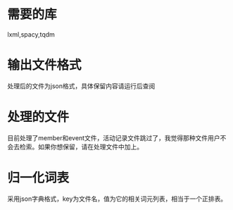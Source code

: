 # 需要的库
lxml,spacy,tqdm
# 输出文件格式
处理后的文件为json格式，具体保留内容请运行后查阅
# 处理的文件
目前处理了member和event文件，活动记录文件跳过了，我觉得那种文件用户不会去检索。如果你想保留，请在处理文件中加上。
# 归一化词表
采用json字典格式，key为文件名，值为它的相关词元列表，相当于一个正排表。